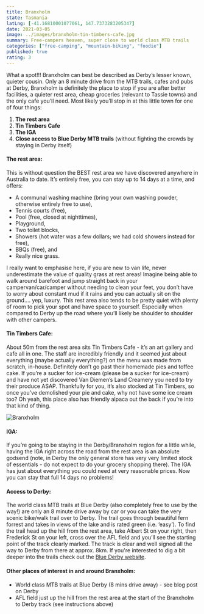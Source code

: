 ```yaml
---
title: Branxholm
state: Tasmania
latLng: [-41.16810001077061, 147.7373283205347]
date: 2021-03-05
image: ../images/branxholm-tin-timbers-cafe.jpg
summary: Free-campers heaven, super close to world class MTB trails
categories: ["free-camping", "mountain-biking", "foodie"]
published: true
rating: 3
---
```


What a spot!!! Branxholm can best be described as Derby’s lesser known, quieter cousin. Only an 8 minute drive from the MTB trails, cafes and pubs at Derby, Branxholm is definitely the place to stop if you are after better facilities, a quieter rest area, cheap groceries (relevant to Tassie towns) and the only cafe you’ll need. Most likely you’ll stop in at this little town for one of four things:

1. **The rest area**
2. **Tin Timbers Cafe**
3. **The IGA**
4. **Close access to Blue Derby MTB trails** (without fighting the crowds by staying in Derby itself)


#### The rest area:
This is without question the BEST rest area we have discovered anywhere in Australia to date. It’s entirely free, you can stay up to 14 days at a time, and offers:
- A communal washing machine (bring your own washing powder, otherwise entirely free to use), 
- Tennis courts (free), 
- Pool (free, closed at nighttimes), 
- Playground, 
- Two toilet blocks, 
- Showers (hot water was a few dollars; we had cold showers instead for free), 
- BBQs (free), and 
- Really nice grass. 

I really want to emphasise here, if you are new to van life, never underestimate the value of quality grass at rest areas! Imagine being able to walk around barefoot and jump straight back in your campervan/car/camper without needing to clean your feet, you don’t have to worry about constant mud if it rains and you can actually sit on the ground…. yep, luxury.
This rest area also tends to be pretty quiet with plenty of room to pick your spot and have space to yourself. Especially when compared to Derby up the road where you’ll likely be shoulder to shoulder with other campers.

#### Tin Timbers Cafe:
About 50m from the rest area sits Tin Timbers Cafe - it’s an art gallery and cafe all in one. The staff are incredibly friendly and it seemed just about everything (maybe actually everything?) on the menu was made from scratch, in-house. Definitely don’t go past their homemade pies and toffee cake. If you’re a sucker for ice-cream (please be a sucker for ice-cream) and have not yet discovered Van Diemen’s Land Creamery you need to try their produce ASAP. Thankfully for you, it’s also stocked at Tin Timbers, so once you’ve demolished your pie and cake, why not have some ice cream too? Oh yeah, this place also has friendly alpaca out the back if you’re into that kind of thing.

![Branxholm](../images/branxholm-tin-timbers-cafe.jpg)

#### IGA:
If you’re going to be staying in the Derby/Branxholm region for a little while, having the IGA right across the road from the rest area is an absolute godsend (note, in Derby the only general store has very very limited stock of essentials - do not expect to do your grocery shopping there). 
The IGA has just about everything you could need at very reasonable prices. Now you can stay that full 14 days no problems!

#### Access to Derby:
The world class MTB trails at Blue Derby (also completely free to use by the way!) are only an 8 minute drive away by car or you can take the very scenic bike/walk trail over to Derby. The trail goes through beautiful fern forrest and takes in views of the lake and is rated green (i.e. ‘easy’). To find the trail head up the hill from the rest area, take Albert St on your right, then Frederick St on your left, cross over the AFL field and you’ll see the starting point of the track clearly marked. The track is clear and well signed all the way to Derby from there at approx. 8km.
If you're interested to dig a bit deeper into the trails check out the [Blue Derby website](https://www.ridebluederby.com.au).

#### Other places of interest in and around Branxholm:
- World class MTB trails at Blue Derby (8 mins drive away) - see blog post on Derby
- AFL field just up the hill from the rest area at the start of the Branxholm to Derby track (see instructions above)